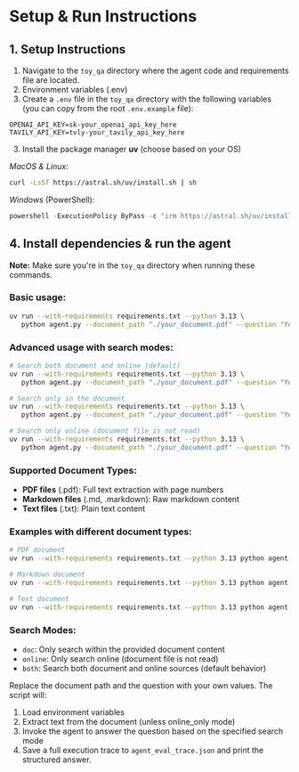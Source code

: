 # Setup & Run Instructions

## 1. Setup Instructions

1. Navigate to the `toy_qa` directory where the agent code and requirements file are located.
2. Environment variables (.env)
3. Create a `.env` file in the `toy_qa` directory with the following variables (you can copy from the root `.env.example` file):

```
OPENAI_API_KEY=sk-your_openai_api_key_here
TAVILY_API_KEY=tvly-your_tavily_api_key_here
```

3. Install the package manager **uv** (choose based on your OS)

*MacOS & Linux*:

```bash
curl -LsSf https://astral.sh/uv/install.sh | sh
```
*Windows* (PowerShell):
```powershell
powershell -ExecutionPolicy ByPass -c "irm https://astral.sh/uv/install.ps1 | iex"
```
## 4. Install dependencies & run the agent

**Note:** Make sure you're in the `toy_qa` directory when running these commands.

### Basic usage:
```bash
uv run --with-requirements requirements.txt --python 3.13 \
   python agent.py --document_path "./your_document.pdf" --question "Your question here"
```

### Advanced usage with search modes:
```bash
# Search both document and online (default)
uv run --with-requirements requirements.txt --python 3.13 \
   python agent.py --document_path "./your_document.pdf" --question "Your question here" --search_mode "both"

# Search only in the document
uv run --with-requirements requirements.txt --python 3.13 \
   python agent.py --document_path "./your_document.pdf" --question "Your question here" --search_mode "doc"

# Search only online (document file is not read)
uv run --with-requirements requirements.txt --python 3.13 \
   python agent.py --document_path "./your_document.pdf" --question "Your question here" --search_mode "online"
```

### Supported Document Types:
- **PDF files** (.pdf): Full text extraction with page numbers
- **Markdown files** (.md, .markdown): Raw markdown content
- **Text files** (.txt): Plain text content

### Examples with different document types:
```bash
# PDF document
uv run --with-requirements requirements.txt --python 3.13 python agent.py --document_path "research_paper.pdf" --question "What are the main findings?"

# Markdown document
uv run --with-requirements requirements.txt --python 3.13 python agent.py --document_path "README.md" --question "What is this project about?"

# Text document
uv run --with-requirements requirements.txt --python 3.13 python agent.py --document_path "notes.txt" --question "What are the key points?"
```

### Search Modes:
- `doc`: Only search within the provided document content
- `online`: Only search online (document file is not read)
- `both`: Search both document and online sources (default behavior)

Replace the document path and the question with your own values. The script will:
1. Load environment variables
2. Extract text from the document (unless online_only mode)
3. Invoke the agent to answer the question based on the specified search mode
4. Save a full execution trace to `agent_eval_trace.json` and print the structured answer.